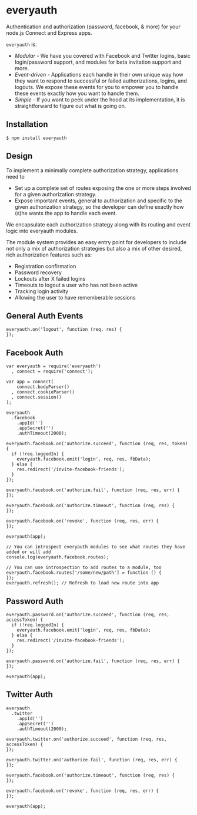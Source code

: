 everyauth
==========

Authentication and authorization (password, facebook, & more) for your node.js Connect and Express apps.

`everyauth` is:

- *Modular* - We have you covered with Facebook and Twitter logins, basic login/password
  support, and modules for beta invitation support and more.
- *Event-driven* - Applications each handle in their own unique way how they want to
  respond to successful or failed authorizations, logins, and logouts. We expose these
  events for you to empower you to handle these events exactly how you want to handle them.
- *Simple* - If you want to peek under the hood at its implementation, it is
  straightforward to figure out what is going on.

## Installation
    $ npm install everyauth

## Design

To implement a minimally complete authorization strategy, applications need to

- Set up a complete set of routes exposing the one or more steps involved for a given
  authorization strategy.
- Expose important events, general to authorization and specific to the given authorization
  strategy, so the developer can define exactly how (s)he wants the app to handle each event.

We encapsulate each authorization strategy along with its routing and event logic
into everyauth modules.

The module system provides an easy entry point for developers to include not only a mix of
authorization strategies but also a mix of other desired, rich authorization features such as:

- Registration confirmation
- Password recovery
- Lockouts after X failed logins
- Timeouts to logout a user who has not been active
- Tracking login activity
- Allowing the user to have rememberable sessions

## General Auth Events
    everyauth.on('logout', function (req, res) {
    });

## Facebook Auth
    var everyauth = require('everyauth')
      , connect = require('connect');

    var app = connect(
        connect.bodyParser()
      , connect.cookieParser()
      , connect.session()
    );

    everyauth
      .facebook
        .appId('')
        .appSecret('')
        .authTimeout(2000);

    everyauth.facebook.on('authorize.succeed', function (req, res, token) {
      if (!req.loggedIn) {
        everyauth.facebook.emit('login', req, res, fbData);
      } else {
        res.redirect('/invite-facebook-friends');
      }
    });

    everyauth.facebook.on('authorize.fail', function (req, res, err) {
    });
    
    everyauth.facebook.on('authorize.timeout', function (req, res) {
    });
    
    everyauth.facebook.on('revoke', function (req, res, err) {
    });

    everyauth(app);

    // You can introspect everyauth modules to see what routes they have added or will add
    console.log(everyauth.facebook.routes);

    // You can use introspection to add routes to a module, too
    everyauth.facebook.routes['/some/new/path'] = function () {
    });
    everyauth.refresh(); // Refresh to load new route into app

## Password Auth
    everyauth.password.on('authorize.succeed', function (req, res, accessToken) {
      if (!req.loggedIn) {
        everyauth.facebook.emit('login', req, res, fbData);
      } else {
        res.redirect('/invite-facebook-friends');
      }
    });

    everyauth.password.on('authorize.fail', function (req, res, err) {
    });
    
    everyauth(app);

## Twitter Auth
    everyauth
      .twitter
        .appId('')
        .appSecret('')
        .authTimeout(2000);

    everyauth.twitter.on('authorize.succeed', function (req, res, accessToken) {
    });

    everyauth.twitter.on('authorize.fail', function (req, res, err) {
    });
    
    everyauth.facebook.on('authorize.timeout', function (req, res) {
    });
    
    everyauth.facebook.on('revoke', function (req, res, err) {
    });

    everyauth(app);
